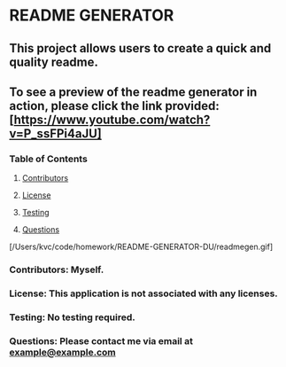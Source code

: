 # README GENERATOR

## This project allows users to create a quick and quality readme.

## To see a preview of the readme generator in action, please click the link provided:  [https://www.youtube.com/watch?v=P_ssFPi4aJU]



### Table of Contents

1. [Contributors](#contributors-myself)

2. [License](#license-this-application-is-not-associated-with-any-licenses)

3. [Testing](#testing-no-testing-required)

4. [Questions](#questions-please-contact-me-via-email-at-exampleexamplecom)


[/Users/kvc/code/homework/README-GENERATOR-DU/readmegen.gif]



### Contributors: Myself.

### License: This application is not associated with any licenses.

### Testing: No testing required.

### Questions: Please contact me via email at example@example.com

